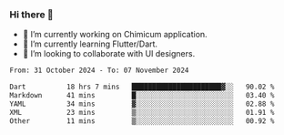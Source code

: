 ### Hi there 👋

<!--
**devcat37/devcat37** is a ✨ _special_ ✨ repository because its `README.md` (this file) appears on your GitHub profile.-->


- 🔭 I’m currently working on Chimicum application.
- 🌱 I’m currently learning Flutter/Dart.
- 👯 I’m looking to collaborate with UI designers.
<!-- - 🤔 I’m looking for help with ... -->

<!--START_SECTION:waka-->

```txt
From: 31 October 2024 - To: 07 November 2024

Dart          18 hrs 7 mins   ██████████████████████▓░░   90.02 %
Markdown      41 mins         █░░░░░░░░░░░░░░░░░░░░░░░░   03.40 %
YAML          34 mins         ▓░░░░░░░░░░░░░░░░░░░░░░░░   02.88 %
XML           23 mins         ▒░░░░░░░░░░░░░░░░░░░░░░░░   01.91 %
Other         11 mins         ▒░░░░░░░░░░░░░░░░░░░░░░░░   00.92 %
```

<!--END_SECTION:waka-->
